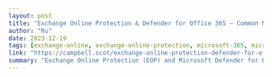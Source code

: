 ```yaml
---
layout: post
title: "Exchange Online Protection & Defender for Office 365 – Common Microsoft 365 Security Mistakes Series"
author: "Ru"
date: 2023-12-19
tags: [exchange-online, exchange-online-protection, microsoft-365, microsoft-defender, microsoft-defender-for-office-365]
link: "https://campbell.scot/exchange-online-protection-defender-for-office-365-common-microsoft-365-security-mistakes-series/?utm_source=rss&utm_medium=rss&utm_campaign=exchange-online-protection-defender-for-office-365-common-microsoft-365-security-mistakes-series"
summary: "Exchange Online Protection (EOP) and Microsoft Defender for Office 365 (MDO) are the email and collaboration security services native to Microsoft 365. EOP is included at all levels of licensing fo..."
---
```

